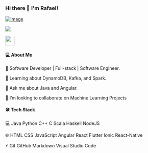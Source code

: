 ### Hi there 👋 I'm Rafael!


[![image](https://user-images.githubusercontent.com/11542233/144068200-a1b2275a-e6f9-489f-9a3c-00922b4d5a17.png)](mailto:ajudandoseufilhoacrescer@gmail.com)

[![](https://user-images.githubusercontent.com/11542233/144071071-b82f0b73-2827-4d8a-a962-9f77ee981ad6.png)](https://www.linkedin.com/in/rafael-souza-9a315116a/)

<img src="https://user-images.githubusercontent.com/11542233/144071071-b82f0b73-2827-4d8a-a962-9f77ee981ad6.png" width="30" height="30">

#### 💻 About Me

🔭   Software Developer | Full-stack | Software Engineer.

🌱   Learning about DynamoDB, Kafka, and Spark.

💬   Ask me about Java and Angular.

👯   I’m looking to collaborate on Machine Learning Projects

#### 🛠  Tech Stack

💻   Java Python  C++  C  Scala  Haskell  NodeJS  

🌐   HTML  CSS  JavaScript  Angular  React  Flutter   Ionic   React-Native

⚡   Git  GitHub  Markdown  Visual Studio Code  

